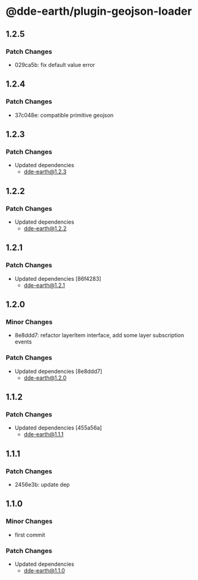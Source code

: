 # @dde-earth/plugin-geojson-loader

## 1.2.5

### Patch Changes

- 029ca5b: fix default value error

## 1.2.4

### Patch Changes

- 37c048e: compatible primitive geojson

## 1.2.3

### Patch Changes

- Updated dependencies
  - dde-earth@1.2.3

## 1.2.2

### Patch Changes

- Updated dependencies
  - dde-earth@1.2.2

## 1.2.1

### Patch Changes

- Updated dependencies [86f4283]
  - dde-earth@1.2.1

## 1.2.0

### Minor Changes

- 8e8ddd7: refactor layerItem interface, add some layer subscription events

### Patch Changes

- Updated dependencies [8e8ddd7]
  - dde-earth@1.2.0

## 1.1.2

### Patch Changes

- Updated dependencies [455a56a]
  - dde-earth@1.1.1

## 1.1.1

### Patch Changes

- 2456e3b: update dep

## 1.1.0

### Minor Changes

- first commit

### Patch Changes

- Updated dependencies
  - dde-earth@1.1.0

